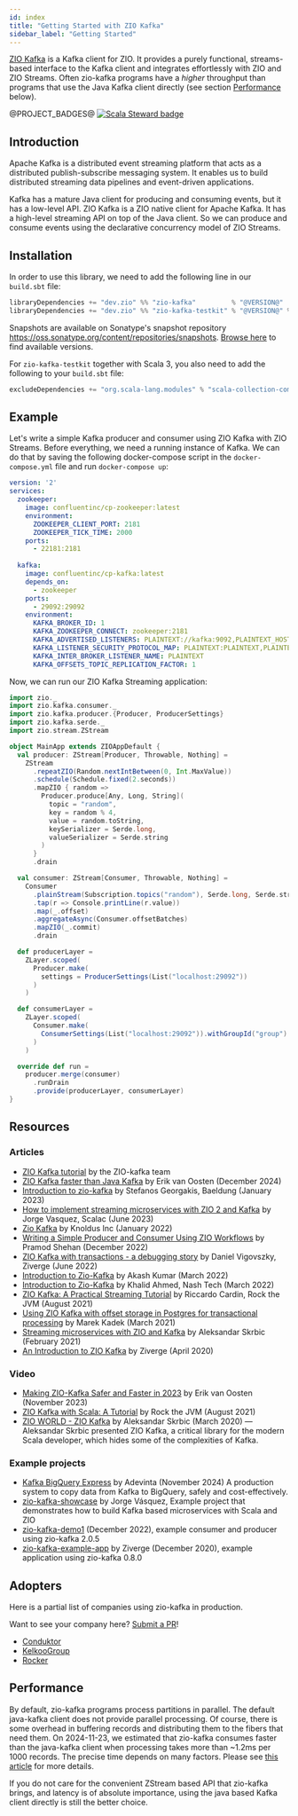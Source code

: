 ```yaml
---
id: index 
title: "Getting Started with ZIO Kafka"
sidebar_label: "Getting Started"
---
```


[ZIO Kafka](https://github.com/zio/zio-kafka) is a Kafka client for ZIO. It provides a purely functional, streams-based interface to the Kafka
client and integrates effortlessly with ZIO and ZIO Streams. Often zio-kafka programs have a _higher_ throughput than
programs that use the Java Kafka client directly (see section [Performance](#performance) below).

@PROJECT_BADGES@ [![Scala Steward badge](https://img.shields.io/badge/Scala_Steward-helping-blue.svg?style=flat&logo=data:image/png;base64,iVBORw0KGgoAAAANSUhEUgAAAA4AAAAQCAMAAAARSr4IAAAAVFBMVEUAAACHjojlOy5NWlrKzcYRKjGFjIbp293YycuLa3pYY2LSqql4f3pCUFTgSjNodYRmcXUsPD/NTTbjRS+2jomhgnzNc223cGvZS0HaSD0XLjbaSjElhIr+AAAAAXRSTlMAQObYZgAAAHlJREFUCNdNyosOwyAIhWHAQS1Vt7a77/3fcxxdmv0xwmckutAR1nkm4ggbyEcg/wWmlGLDAA3oL50xi6fk5ffZ3E2E3QfZDCcCN2YtbEWZt+Drc6u6rlqv7Uk0LdKqqr5rk2UCRXOk0vmQKGfc94nOJyQjouF9H/wCc9gECEYfONoAAAAASUVORK5CYII=)](https://scala-steward.org)

## Introduction

Apache Kafka is a distributed event streaming platform that acts as a distributed publish-subscribe messaging system. It enables us to build distributed streaming data pipelines and event-driven applications.

Kafka has a mature Java client for producing and consuming events, but it has a low-level API. ZIO Kafka is a ZIO native client for Apache Kafka. It has a high-level streaming API on top of the Java client. So we can produce and consume events using the declarative concurrency model of ZIO Streams.

## Installation

In order to use this library, we need to add the following line in our `build.sbt` file:

```scala
libraryDependencies += "dev.zio" %% "zio-kafka"         % "@VERSION@"
libraryDependencies += "dev.zio" %% "zio-kafka-testkit" % "@VERSION@" % Test
```

Snapshots are available on Sonatype's snapshot repository https://oss.sonatype.org/content/repositories/snapshots.
[Browse here](https://oss.sonatype.org/content/repositories/snapshots/dev/zio/zio-kafka_3/) to find available versions.

For `zio-kafka-testkit` together with Scala 3, you also need to add the following to your `build.sbt` file:

```scala
excludeDependencies += "org.scala-lang.modules" % "scala-collection-compat_2.13"
```

## Example

Let's write a simple Kafka producer and consumer using ZIO Kafka with ZIO Streams. Before everything, we need a running instance of Kafka. We can do that by saving the following docker-compose script in the `docker-compose.yml` file and run `docker-compose up`:

```yaml
version: '2'
services:
  zookeeper:
    image: confluentinc/cp-zookeeper:latest
    environment:
      ZOOKEEPER_CLIENT_PORT: 2181
      ZOOKEEPER_TICK_TIME: 2000
    ports:
      - 22181:2181
  
  kafka:
    image: confluentinc/cp-kafka:latest
    depends_on:
      - zookeeper
    ports:
      - 29092:29092
    environment:
      KAFKA_BROKER_ID: 1
      KAFKA_ZOOKEEPER_CONNECT: zookeeper:2181
      KAFKA_ADVERTISED_LISTENERS: PLAINTEXT://kafka:9092,PLAINTEXT_HOST://localhost:29092
      KAFKA_LISTENER_SECURITY_PROTOCOL_MAP: PLAINTEXT:PLAINTEXT,PLAINTEXT_HOST:PLAINTEXT
      KAFKA_INTER_BROKER_LISTENER_NAME: PLAINTEXT
      KAFKA_OFFSETS_TOPIC_REPLICATION_FACTOR: 1
```

Now, we can run our ZIO Kafka Streaming application:

```scala
import zio._
import zio.kafka.consumer._
import zio.kafka.producer.{Producer, ProducerSettings}
import zio.kafka.serde._
import zio.stream.ZStream

object MainApp extends ZIOAppDefault {
  val producer: ZStream[Producer, Throwable, Nothing] =
    ZStream
      .repeatZIO(Random.nextIntBetween(0, Int.MaxValue))
      .schedule(Schedule.fixed(2.seconds))
      .mapZIO { random =>
        Producer.produce[Any, Long, String](
          topic = "random",
          key = random % 4,
          value = random.toString,
          keySerializer = Serde.long,
          valueSerializer = Serde.string
        )
      }
      .drain

  val consumer: ZStream[Consumer, Throwable, Nothing] =
    Consumer
      .plainStream(Subscription.topics("random"), Serde.long, Serde.string)
      .tap(r => Console.printLine(r.value))
      .map(_.offset)
      .aggregateAsync(Consumer.offsetBatches)
      .mapZIO(_.commit)
      .drain

  def producerLayer =
    ZLayer.scoped(
      Producer.make(
        settings = ProducerSettings(List("localhost:29092"))
      )
    )

  def consumerLayer =
    ZLayer.scoped(
      Consumer.make(
        ConsumerSettings(List("localhost:29092")).withGroupId("group")
      )
    )

  override def run =
    producer.merge(consumer)
      .runDrain
      .provide(producerLayer, consumerLayer)
}
```

## Resources

### Articles

- [ZIO Kafka tutorial](https://zio.dev/guides/tutorials/producing-consuming-data-from-kafka-topics/) by the ZIO-kafka team
- [ZIO Kafka faster than Java Kafka](https://day-to-day-stuff.blogspot.com/2024/12/zio-kafka-faster-than-java-kafka.html) by Erik van Oosten (December 2024)
- [Introduction to zio-kafka](https://www.baeldung.com/scala/zio-kafka-intro) by Stefanos Georgakis, Baeldung (January 2023)
- [How to implement streaming microservices with ZIO 2 and Kafka](https://scalac.io/blog/streaming-microservices-with-zio-and-kafka/) by Jorge Vasquez, Scalac (June 2023)
- [Zio Kafka](https://medium.com/@knoldus/zio-kafka-d865fc20174a) by Knoldus Inc (January 2022)
- [Writing a Simple Producer and Consumer Using ZIO Workflows](https://pramodshehan.medium.com/writing-a-simple-producer-and-consumer-using-zio-workflows-a57def08210c) by Pramod Shehan (December 2022)
- [ZIO Kafka with transactions - a debugging story](https://www.ziverge.com/post/zio-kafka-with-transactions---a-debugging-story/) by Daniel Vigovszky, Ziverge (June 2022)
- [Introduction to Zio-Kafka](https://blog.knoldus.com/introduction-to-zio-kafka/) by Akash Kumar (March 2022)
- [Introduction to Zio-Kafka](https://blog.nashtechglobal.com/introduction-to-zio-kafka/) by Khalid Ahmed, Nash Tech (March 2022)
- [ZIO Kafka: A Practical Streaming Tutorial](https://rockthejvm.com/articles/zio-kafka/) by Riccardo Cardin, Rock the JVM (August 2021)
- [Using ZIO Kafka with offset storage in Postgres for transactional processing](https://functional.works-hub.com/learn/using-zio-kafka-with-offset-storage-in-postgres-for-transactional-processing-be4a2) by Marek Kadek (March 2021)
- [Streaming microservices with ZIO and Kafka](https://scalac.io/streaming-microservices-with-zio-and-kafka/) by Aleksandar Skrbic (February 2021)
- [An Introduction to ZIO Kafka](https://www.ziverge.com/post/an-introduction-to-zio-kafka/) by Ziverge (April 2020)

### Video

- [Making ZIO-Kafka Safer and Faster in 2023](https://www.youtube.com/watch?v=MJoRwEyyVxM) by Erik van Oosten (November 2023)
- [ZIO Kafka with Scala: A Tutorial](https://www.youtube.com/watch?v=ExFjjczwwHs) by Rock the JVM (August 2021)
- [ZIO WORLD - ZIO Kafka](https://www.youtube.com/watch?v=GECv1ONieLw) by Aleksandar Skrbic (March 2020) — Aleksandar Skrbic presented ZIO Kafka, a critical library for the modern Scala developer, which hides some of the complexities of Kafka.

### Example projects

- [Kafka BigQuery Express](https://github.com/adevinta/kafka-bigquery-express/) by Adevinta (November 2024) A production system to copy data from Kafka to BigQuery, safely and cost-effectively.
- [zio-kafka-showcase](https://github.com/ScalaConsultants/zio-kafka-showcase) by Jorge Vásquez, Example project that demonstrates how to build Kafka based microservices with Scala and ZIO
- [zio-kafka-demo1](https://github.com/pramodShehan5/zio-kafka-demo1) (December 2022), example consumer and producer using zio-kafka 2.0.5
- [zio-kafka-example-app](https://github.com/zivergetech/zio-kafka-example-app) by Ziverge (December 2020), example application using zio-kafka 0.8.0

## Adopters

Here is a partial list of companies using zio-kafka in production.

Want to see your company here? [Submit a PR](https://github.com/zio/zio-kafka/edit/master/docs/index.md)!

* [Conduktor](https://www.conduktor.io)
* [KelkooGroup](https://www.kelkoogroup.com)
* [Rocker](https://rocker.com)

## Performance

By default, zio-kafka programs process partitions in parallel. The default java-kafka client does not provide parallel
processing. Of course, there is some overhead in buffering records and distributing them to the fibers that need them.
On 2024-11-23, we estimated that zio-kafka consumes faster than the java-kafka client when processing takes more than
~1.2ms per 1000 records. The precise time depends on many factors. Please
see [this article](https://day-to-day-stuff.blogspot.com/2024/12/zio-kafka-faster-than-java-kafka.html) for more
details.

If you do not care for the convenient ZStream based API that zio-kafka brings, and latency is of absolute importance,
using the java based Kafka client directly is still the better choice.
